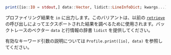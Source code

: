 ```julia
print([io::IO = stdout,] data::Vector, lidict::LineInfoDict; kwargs...)
```

プロファイリング結果を `io` に出力します。このバリアントは、以前の [`retrieve`](@ref) の呼び出しによってエクスポートされた結果を調べるために使用されます。バックトレースのベクター `data` と行情報の辞書 `lidict` を提供してください。

有効なキーワード引数の説明については `Profile.print([io], data)` を参照してください。
